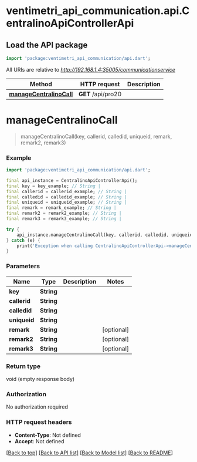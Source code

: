 # ventimetri_api_communication.api.CentralinoApiControllerApi

## Load the API package
```dart
import 'package:ventimetri_api_communication/api.dart';
```

All URIs are relative to *http://192.168.1.4:35005/communicationservice*

Method | HTTP request | Description
------------- | ------------- | -------------
[**manageCentralinoCall**](CentralinoApiControllerApi.md#managecentralinocall) | **GET** /api/pro20 | 


# **manageCentralinoCall**
> manageCentralinoCall(key, callerid, calledid, uniqueid, remark, remark2, remark3)



### Example
```dart
import 'package:ventimetri_api_communication/api.dart';

final api_instance = CentralinoApiControllerApi();
final key = key_example; // String | 
final callerid = callerid_example; // String | 
final calledid = calledid_example; // String | 
final uniqueid = uniqueid_example; // String | 
final remark = remark_example; // String | 
final remark2 = remark2_example; // String | 
final remark3 = remark3_example; // String | 

try {
    api_instance.manageCentralinoCall(key, callerid, calledid, uniqueid, remark, remark2, remark3);
} catch (e) {
    print('Exception when calling CentralinoApiControllerApi->manageCentralinoCall: $e\n');
}
```

### Parameters

Name | Type | Description  | Notes
------------- | ------------- | ------------- | -------------
 **key** | **String**|  | 
 **callerid** | **String**|  | 
 **calledid** | **String**|  | 
 **uniqueid** | **String**|  | 
 **remark** | **String**|  | [optional] 
 **remark2** | **String**|  | [optional] 
 **remark3** | **String**|  | [optional] 

### Return type

void (empty response body)

### Authorization

No authorization required

### HTTP request headers

 - **Content-Type**: Not defined
 - **Accept**: Not defined

[[Back to top]](#) [[Back to API list]](../README.md#documentation-for-api-endpoints) [[Back to Model list]](../README.md#documentation-for-models) [[Back to README]](../README.md)

